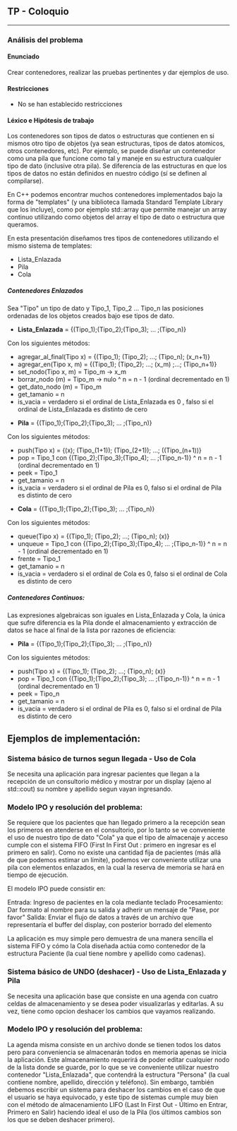 ## TP - Coloquio

---

### Análisis del problema

#### Enunciado
 Crear contenedores, realizar las pruebas pertinentes y dar ejemplos de uso.
 
#### Restricciones

* No se han establecido restricciones

#### Léxico e Hipótesis de trabajo

Los contenedores son tipos de datos o estructuras que contienen en si mismos otro tipo de objetos (ya sean estructuras, tipos de datos atomicos, otros contenedores, etc). Por ejemplo, se puede diseñar un contenedor como una pila que funcione como tal y maneje en su estructura cualquier tipo de dato (inclusive otra pila). Se diferencia de las estructuras en que los tipos de datos no están definidos en nuestro código (sí se definen al compilarse).

En C++ podemos encontrar muchos contenedores implementados bajo la forma de "templates" (y una biblioteca llamada Standard Template Library que los incluye), como por ejemplo std::array que permite manejar un array continuo utilizando como objetos del array el tipo de dato o estructura que queramos.

En esta presentación diseñamos tres tipos de contenedores utilizando el mismo sistema de templates:

* Lista_Enlazada
* Pila
* Cola

##### Contenedores Enlazados

Sea "Tipo" un tipo de dato y Tipo_1, Tipo_2 ... Tipo_n  las posiciones ordenadas de los objetos creados bajo ese tipos de dato.

- __Lista_Enlazada__ = {(Tipo_1);(Tipo_2);(Tipo_3); ... ;(Tipo_n)}

Con los siguientes métodos:

* agregar_al_final(Tipo x) = {(Tipo_1); (Tipo_2); ...; (Tipo_n); (x_n+1)}
* agregar_en(Tipo x, m) = {(Tipo_1); (Tipo_2); ...; (x_m) ;...; (Tipo_n+1)}
* set_nodo(Tipo x, m) = Tipo_m -> x_m
* borrar_nodo (m) = Tipo_m -> nulo  ^  n = n - 1    (ordinal decrementado en 1)
*	get_dato_nodo (m) = Tipo_m
* get_tamanio = n
* is_vacia = verdadero si el ordinal de Lista_Enlazada es 0 , falso si el ordinal de Lista_Enlazada es distinto de cero


- __Pila__ = {(Tipo_1);(Tipo_2);(Tipo_3); ... ;(Tipo_n)}

Con los siguientes métodos:

* push(Tipo x) = {(x); (Tipo_(1+1)); (Tipo_(2+1)); ...; ((Tipo_(n+1))}
* pop = Tipo_1  con {(Tipo_2);(Tipo_3);(Tipo_4); ... ;(Tipo_n-1)} ^  n = n - 1 (ordinal decrementado en 1)
* peek = Tipo_1
* get_tamanio = n
* is_vacia = verdadero si el ordinal de Pila es 0, falso si el ordinal de Pila es distinto de cero


- __Cola__ = {(Tipo_1);(Tipo_2);(Tipo_3); ... ;(Tipo_n)}

Con los siguientes métodos:

* queue(Tipo x) = {(Tipo_1); (Tipo_2); ...; (Tipo_n); (x)}
* unqueue = Tipo_1  con {(Tipo_2);(Tipo_3);(Tipo_4); ... ;(Tipo_n-1)} ^  n = n - 1    (ordinal decrementado en 1)
* frente = Tipo_1
* get_tamanio = n
* is_vacia = verdadero si el ordinal de Cola es 0, falso si el ordinal de Cola es distinto de cero

##### Contenedores Continuos:

Las expresiones algebraicas son iguales en Lista_Enlazada y Cola, la única que sufre diferencia es la Pila donde el almacenamiento y extracción de datos se hace al final de la lista por razones de eficiencia:


- __Pila__ = {(Tipo_1);(Tipo_2);(Tipo_3); ... ;(Tipo_n)}

Con los siguientes métodos:

* push(Tipo x) =  {(Tipo_1); (Tipo_2); ...; (Tipo_n); (x)}
* pop = Tipo_1  con {(Tipo_1);(Tipo_2);(Tipo_3); ... ;(Tipo_n-1)} ^  n = n - 1 (ordinal decrementado en 1)
* peek = Tipo_n
* get_tamanio = n
* is_vacia = verdadero si el ordinal de Pila es 0, falso si el ordinal de Pila es distinto de cero



## Ejemplos de implementación:

### Sistema básico de turnos segun llegada - Uso de Cola

Se necesita una aplicación para ingresar pacientes que llegan a la recepción de un consultorio médico y mostrar por un display (ajeno al std::cout) su nombre y apellido segun vayan ingresando.

### Modelo IPO y resolución del problema:

Se requiere que los pacientes que han llegado primero a la recepción sean los primeros en atenderse en el consultorio, por lo tanto se ve conveniente el uso de nuestro tipo de dato "Cola" ya que el tipo de almacenaje y acceso cumple con el sistema FIFO (First In First Out : primero en ingresar es el  primero en salir). Como no existe una cantidad fija de pacientes (más allá de que podemos estimar un límite), podemos ver conveniente utilizar una pila con elementos enlazados, en la cual la reserva de memoria se hará en tiempo de ejecución.

El modelo IPO puede consistir en:

Entrada: Ingreso de pacientes en la cola mediante teclado
Procesamiento: Dar formato al nombre para su salida y adherir un mensaje de "Pase, por favor"
Salida: Enviar el flujo de datos a través de un archivo que representaría el buffer del display, con posterior borrado del elemento

La aplicación es muy simple pero demuestra de una manera sencilla el sistema FIFO y cómo la Cola diseñada actúa como contenedor de la estructura Paciente (la cual tiene nombre y apellido como cadenas).


### Sistema básico de UNDO (deshacer) - Uso de Lista_Enlazada y Pila

Se necesita una aplicación base que consiste en una agenda con cuatro celdas de almacenamiento y se desea poder visualizarlas y editarlas. A su vez, tiene como opcion deshacer los cambios que vayamos realizando.

### Modelo IPO y resolución del problema:

La agenda misma consiste en un archivo donde se tienen todos los datos pero para conveniencia se almacenarán todos en memoria apenas se inicia la aplicación. Este almacenamiento requerirá de poder editar cualquier nodo de la lista donde se guarde, por lo que se ve conveniente  utilizar nuestro contenedor "Lista_Enlazada", que contendrá la estructura "Persona" (la cual contiene nombre, apellido, dirección y teléfono). Sin embargo, también debemos escribir un sistema para deshacer los cambios en el caso de que el usuario se haya equivocado, y este tipo de sistemas cumple muy bien con el método de almacenamiento LIFO (Last In First Out - Último en Entrar, Primero en Salir) haciendo ideal el uso de la Pila (los últimos cambios son los que se deben deshacer primero).

